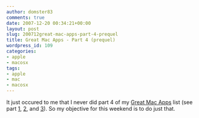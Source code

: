 ```yaml
---
author: domster83
comments: true
date: 2007-12-20 00:34:21+00:00
layout: post
slug: 200712great-mac-apps-part-4-prequel
title: Great Mac Apps - Part 4 (prequel)
wordpress_id: 109
categories:
- apple
- macosx
tags:
- apple
- mac
- macosx
---
```


It just occured to me that I never did part 4 of my [Great Mac Apps](http://domster83.wordpress.com/2007/03/06/great-apps-i-use/) list (see part [1](http://domster83.wordpress.com/2007/03/07/great-mac-apps-indepth-part-1/), [2](http://domster83.wordpress.com/2007/03/14/great-mac-apps-indepth-part-2/), and [3](http://domster83.wordpress.com/2007/06/14/great-mac-apps-indepth-part-3/)). So my objective for this weekend is to do just that.		
